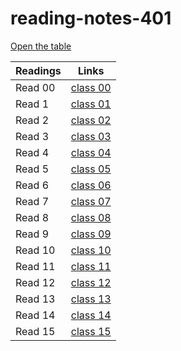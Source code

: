 # reading-notes-401

[Open the table](https://anolla.github.io/reading-notes-401/)

Readings | Links
-------- | ------
Read 00| [class 00](https://anolla.github.io/reading-notes-401/class-00)
Read 1| [class 01](https://anolla.github.io/reading-notes-401/class-01)
Read 2 | [class 02](https://anolla.github.io/reading-notes-401/class-02) 
Read 3 | [class 03](https://anolla.github.io/reading-notes-401/class-03)
Read 4 | [class 04](https://anolla.github.io/reading-notes-401/class-04)
Read 5 | [class 05](https://anolla.github.io/reading-notes-401/class-05)
Read 6 | [class 06](https://anolla.github.io/reading-notes-401/class-06)
Read 7 | [class 07](https://anolla.github.io/reading-notes-401/class-07)
Read 8 | [class 08](https://anolla.github.io/reading-notes-401/class-08)
Read 9 | [class 09](https://anolla.github.io/reading-notes-401/class-09)
Read 10 | [class 10](https://anolla.github.io/reading-notes-401/class-10)
Read 11 | [class 11](https://anolla.github.io/reading-notes-401/class-11)
Read 12 | [class 12](https://anolla.github.io/reading-notes-401/class-12)
Read 13 | [class 13](https://anolla.github.io/reading-notes-401/class-13)
Read 14 | [class 14](https://anolla.github.io/reading-notes-401/class-14)
Read 15 | [class 15](https://anolla.github.io/reading-notes-401/class-15)